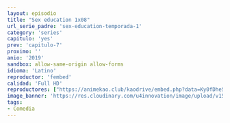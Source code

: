 ```yaml
---
layout: episodio
title: "Sex education 1x08"
url_serie_padre: 'sex-education-temporada-1'
category: 'series'
capitulo: 'yes'
prev: 'capitulo-7'
proximo: ''
anio: '2019'
sandbox: allow-same-origin allow-forms
idioma: 'Latino'
reproductor: 'fembed'
calidad: 'Full HD'
reproductores: ["https://animekao.club/kaodrive/embed.php?data=Ky0fDheS4SERLZU30tvPkTX92FvaC8XSy21sZrLncOh9tcKYiGD/tfSDmUXOfT/fc6m44TG1/pVV8whMWsny/jHGdUJdsf/wD/Ufjgv5VeQcvtsONbfN+fzY8S2BP18Ut3M4hXrkh55v94gc12eZWCa7CYgM1mqkezQC+uWyY9Oq0XD3gyOJ2ZVqjTLeIlRoG7Y0KIYJQNjEH68StvWikVcYwq/xYCZCxpfHFCZblVBZ8f5QCSeWy2eoCCfATz6VZtgkSDZjN9qbUVHzScJ4Ko4VtYj9Y0tpc06crdQSDSfw71exZFy8HCZMoJZcDCOrzYlhoH/jE3I7KwyZDn7fOlYGtzu8ck5lU18BlZe42CsmZwS39mShm/0cCJaIg/gVDsL07SWgYI0dA27sxpwhew==","https://tutumeme.net/embed/player.php?u=bXQ3ajJOaW1wcFRGcEs2VW5XRGExTlRPMytmUnc3bHVwcWhoenVIUjI5SHF5TlNwc0taaG1jN2gwZHZSNTlIRHVhV2tZWitkNUtDVDNOL1ZvYW1rYjJwcW5RPT0","https://tutumeme.net/embed/player.php?u=bXQ3ajJOaW1wcFRGcEs2VW5XRGExTlRPMytmUnc3bHVwcWhoenVIUjI5SHF5TlNwc0taaG1jN2gwZHZSNTlIRHVhV2tZWitkNUtDVDNOL1ZvYW1rYjJwbG5nPT0","https://tutumeme.net/embed/player.php?u=bXQ3ajJOaW1wcFRGcEs2VW5XRGExTlRPMytmUnc3bHVwcWhoenVIUjI5SHF5TlNwc0taaG1jN2gwZHZSNTlIRHVhV2tZWitkNUtDVDNOL1ZvYW1rYjJwbG5RPT0"]
image_banner: 'https://res.cloudinary.com/u4innovation/image/upload/v1565906678/sex-poster-min_yeylaj.jpg'
tags:
- Comedia
---
```













